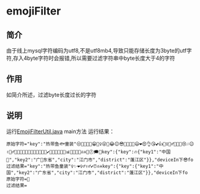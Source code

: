 emojiFilter
==========

## 简介

由于线上mysql字符编码为utf8,不是utf8mb4,导致只能存储长度为3byte的utf字符,存入4byte字符时会报错,所以需要过滤字符串中byte长度大于4的字符

## 作用

如简介所述，过滤byte长度过长的字符

## 说明

运行[EmojiFilterUtil.java](EmojiFilterUtil.java) main方法
运行结果：

```
原始字符="key":"热带鱼🐟童装"😒🤣🎁🐱‍💻😁🤷‍♀️😜✨😂😊😎🎉💋🤞🙌😃❤😍👌😘💕👍🤦‍♀️🤦‍♂️🌹👏💖😢🎶😉✌🤷‍♂️🎂🤳🐱‍👤🐱‍🏍🐱‍🐉🐱‍👓🐱‍🚀✔🤢🤔😆👀💅⏰📊🍨🍯🚦🚧♎♓💫🕖🗯🔹key":{"key":🔥{"key1":"中国🐷","key2":"广👀东省","city":"江门市","district":"蓬江区"}},"deviceIn下😎fo
过滤结果="key":"热带鱼童装"‍‍♀️✨❤‍♀️‍♂️✌‍♂️‍‍‍‍‍✔⏰♎♓key":{"key":{"key1":"中国","key2":"广东省","city":"江门市","district":"蓬江区"}},"deviceIn下fo
原始字符=🤣
过滤结果=
```